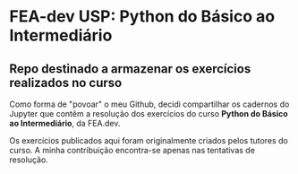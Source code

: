 # FEA-dev USP: Python do Básico ao Intermediário
## Repo destinado a armazenar os exercícios realizados no curso

Como forma de "povoar" o meu Github, decidi compartilhar os cadernos do Jupyter que contêm a resolução dos exercícios do curso **Python do Básico ao Intermediário**, da FEA.dev. 

Os exercícios publicados aqui foram originalmente criados pelos tutores do curso. A minha contribuição encontra-se apenas nas tentativas de resolução.
